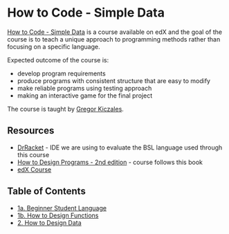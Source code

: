 # How to Code - Simple Data

[How to Code - Simple Data](https://www.edx.org/course/how-to-code-simple-data) is a course available on edX and the goal of the course is to teach a unique approach to programming methods rather than focusing on a specific language. 

Expected outcome of the course is:
- develop program requirements
- produce programs with consistent structure that are easy to modify
- make reliable programs using testing approach
- making an interactive game for the final project

The course is taught by [Gregor Kiczales](https://en.wikipedia.org/wiki/Gregor_Kiczales).

## Resources
- [DrRacket](https://racket-lang.org/) - IDE we are using to evaluate the BSL language used through this course
- [How to Design Programs - 2nd edition](https://htdp.org/2021-11-15/Book/index.html) - course follows this book
- [edX Course](https://www.edx.org/course/how-to-code-simple-data)

## Table of Contents

- [1a. Beginner Student Language](./01a-beginner-student-language/notes.md)
- [1b. How to Design Functions](./01b-how-to-design-functions/notes.md)
- [2. How to Design Data](./02-how-to-design-data/notes.md)